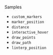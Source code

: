 Samples

- `custom_markers`
- `marker_position`
- `distance`
- `interactive_hover`
- `draw_points`
- `draw_path`
- `linterp_position`
